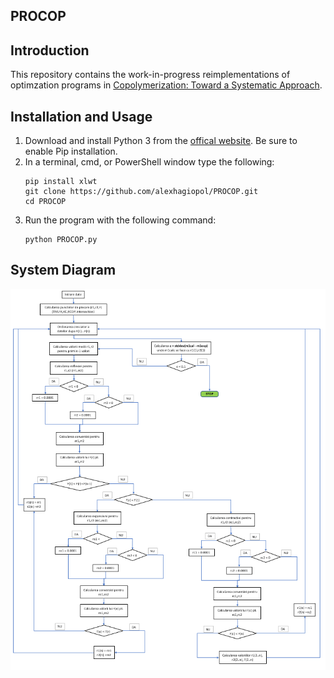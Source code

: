 ## PROCOP

## Introduction

This repository contains the work-in-progress reimplementations of optimzation programs in [Copolymerization: Toward a Systematic Approach](http://a.co/jg3TBim).

## Installation and Usage

1. Download and install Python 3 from the [offical website](https://www.python.org/downloads/). Be sure to enable Pip installation.
2. In a terminal, cmd, or PowerShell window type the following:
	```
	pip install xlwt
	git clone https://github.com/alexhagiopol/PROCOP.git
	cd PROCOP
	```
3. Run the program with the following command:
	```
	python PROCOP.py
	```
	
## System Diagram

![](schema.PNG)

